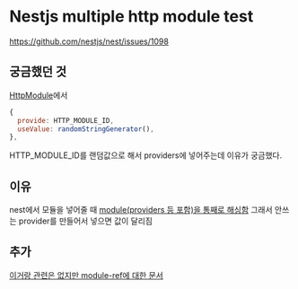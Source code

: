 # Nestjs multiple http module test
https://github.com/nestjs/nest/issues/1098

## 궁금했던 것
[HttpModule](https://github.com/nestjs/axios/blob/e5bdd20f6b19085477270de1aa73b1b5722da30c/lib/http.module.ts#L35-L38)에서 
```javascript
{
  provide: HTTP_MODULE_ID,
  useValue: randomStringGenerator(),
},
```
HTTP_MODULE_ID를 랜덤값으로 해서 providers에 넣어주는데 이유가 궁금했다.

## 이유
nest에서 모듈을 넣어줄 때 [module(providers 등 포함)을 통째로 해싱함](https://github.com/nestjs/nest/blob/8d20e65e7b47a317c778f76e4b49bae86d2d9b1a/packages/core/injector/module-token-factory.ts#L30)
그래서 안쓰는 provider를 만들어서 넣으면 값이 달리짐

## 추가
[이거랑 관련은 없지만 module-ref에 대한 문서](https://docs.nestjs.com/fundamentals/module-ref)
